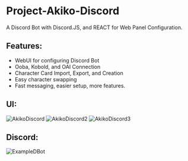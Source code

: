 # Project-Akiko-Discord
A Discord Bot with Discord.JS, and REACT for Web Panel Configuration.
## Features:
- WebUI for configuring Discord Bot
- Ooba, Kobold, and OAI Connection
- Character Card Import, Export, and Creation
- Easy character swapping
- Fast messaging, easier setup, more features.
## UI:
![AkikoDiscord](https://github.com/Project-Akiko/Project-Akiko-Discord/assets/26259870/08967e1c-6590-4638-8615-a7b0c9fe1ee2)
![AkikoDiscord2](https://github.com/Project-Akiko/Project-Akiko-Discord/assets/26259870/08a20181-e96b-49c8-a75f-c6dc9337fb3f)
![AkikoDiscord3](https://github.com/Project-Akiko/Project-Akiko-Discord/assets/26259870/7a8458a6-d507-420d-9120-2fd372a07206)
## Discord:
![ExampleDBot](https://github.com/Project-Akiko/Project-Akiko-Discord/assets/26259870/57358c21-b7dd-4d68-810f-0e64717f8cc2)
